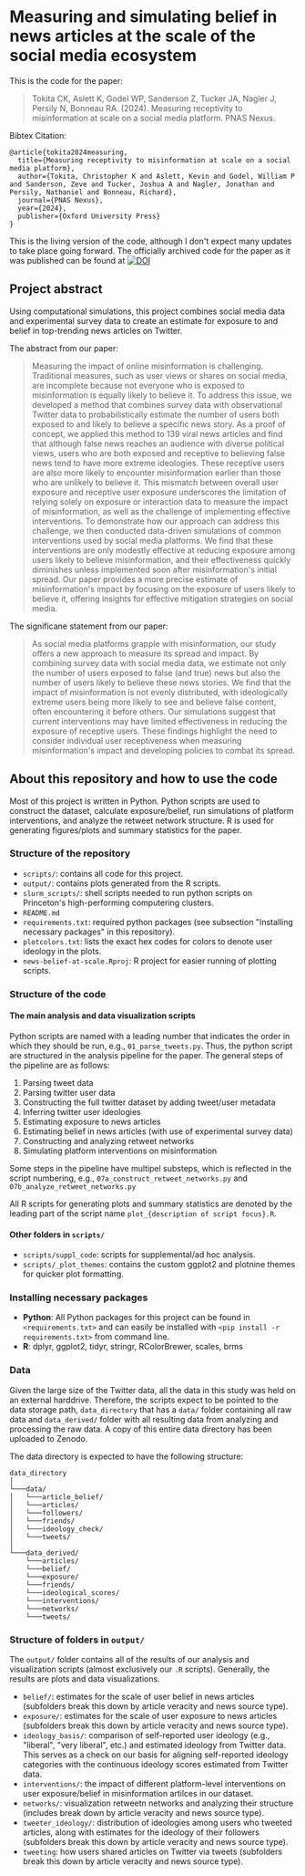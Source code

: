 # Measuring and simulating belief in news articles at the scale of the social media ecosystem

This is the code for the paper:
> Tokita CK, Aslett K, Godel WP, Sanderson Z, Tucker JA, Nagler J, Persily N, Bonneau RA. (2024). Measuring receptivity to misinformation at scale on a social media platform. PNAS Nexus.

Bibtex Citation:
```
@article{tokita2024measuring,
  title={Measuring receptivity to misinformation at scale on a social media platform},
  author={Tokita, Christopher K and Aslett, Kevin and Godel, William P and Sanderson, Zeve and Tucker, Joshua A and Nagler, Jonathan and Persily, Nathaniel and Bonneau, Richard},
  journal={PNAS Nexus},
  year={2024},
  publisher={Oxford University Press}
}
 ```
This is the living version of the code, although I don't expect many updates to take place going forward. The officially archived code for the paper as it was published can be found at [![DOI](https://zenodo.org/badge/251651379.svg)](https://zenodo.org/doi/10.5281/zenodo.13777145)


## Project abstract
Using computational simulations, this project combines social media data and experimental survey data to create an estimate for exposure to and belief in top-trending news articles on Twitter.

The abstract from our paper:
> Measuring the impact of online misinformation is challenging. Traditional measures, such as user views or shares on social media, are incomplete because not everyone who is exposed to misinformation is equally likely to believe it. To address this issue, we developed a method that combines survey data with observational Twitter data to probabilistically estimate the number of users both exposed to and likely to believe a specific news story. As a proof of concept, we applied this method to 139 viral news articles and find that although false news reaches an audience with diverse political views, users who are both exposed and receptive to believing false news tend to have more extreme ideologies. These receptive users are also more likely to encounter misinformation earlier than those who are unlikely to believe it. This mismatch between overall user exposure and receptive user exposure underscores the limitation of relying solely on exposure or interaction data to measure the impact of misinformation, as well as the challenge of implementing effective interventions. To demonstrate how our approach can address this challenge, we then conducted data-driven simulations of common interventions used by social media platforms. We find that these interventions are only modestly effective at reducing exposure among users likely to believe misinformation, and their effectiveness quickly diminishes unless implemented soon after misinformation's initial spread. Our paper provides a more precise estimate of misinformation's impact by focusing on the exposure of users likely to believe it, offering insights for effective mitigation strategies on social media.

The significane statement from our paper:
> As social media platforms grapple with misinformation, our study offers a new approach to measure its spread and impact. By combining survey data with social media data, we estimate not only the number of users exposed to false (and true) news but also the number of users likely to believe these news stories. We find that the impact of misinformation is not evenly distributed, with ideologically extreme users being more likely to see and believe false content, often encountering it before others. Our simulations suggest that current interventions may have limited effectiveness in reducing the exposure of receptive users. These findings highlight the need to consider individual user receptiveness when measuring misinformation's impact and developing policies to combat its spread.

## About this repository and how to use the code
Most of this project is written in Python. Python scripts are used to construct the dataset, calculate exposure/belief, run simulations of platform interventions, and analyze the retweet network structure. R is used for generating figures/plots and summary statistics for the paper.

### Structure of the repository
* `scripts/`: contains all code for this project.
* `output/`: contains plots generated from the R scripts.
* `slurm_scripts/`: shell scripts needed to run python scripts on Princeton's high-performing computering clusters.
* `README.md`
* `requirements.txt`: required python packages (see subsection "Installing necessary packages" in this repository).
* `plotcolors.txt`: lists the exact hex codes for colors to denote user ideology in the plots.
* `news-belief-at-scale.Rproj`: R project for easier running of plotting scripts.

### Structure of the code

#### The main analysis and data visualization scripts
Python scripts are named with a leading number that indicates the order in which they should be run, e.g., `01_parse_tweets.py`. Thus, the python script are structured in the analysis pipeline for the paper. The general steps of the pipeline are as follows:

1. Parsing tweet data
2. Parsing twitter user data
3. Constructing the full twitter dataset by adding tweet/user metadata
4. Inferring twitter user ideologies
5. Estimating exposure to news articles
6. Estimating belief in news articles (with use of experimental survey data)
7. Constructing and analyzing retweet networks
8. Simulating platform interventions on misinformation

Some steps in the pipeline have multipel substeps, which is reflected in the script numbering, e.g., `07a_construct_retweet_networks.py` and `07b_analyze_retweet_networks.py`

All R scripts for generating plots and summary statistics are denoted by the leading part of the script name `plot_{description of script focus}.R`.

#### Other folders in `scripts/`
* `scripts/suppl_code`: scripts for supplemental/ad hoc analysis.
* `scripts/_plot_themes`: contains the custom ggplot2 and plotnine themes for quicker plot formatting.

### Installing necessary packages
* **Python**: All Python packages for this project can be found in `<requirements.txt>` and can easily be installed with `<pip install -r requirements.txt>` from command line.
* **R**: dplyr, ggplot2, tidyr, stringr, RColorBrewer, scales, brms

### Data
Given the large size of the Twitter data, all the data in this study was held on an external harddrive. Therefore, the scripts expect to be pointed to the data storage path, `data_directory` that has a `data/` folder containing all raw data and `data_derived/` folder with all resulting data from analyzing and processing the raw data. A copy of this entire data directory has been uploaded to Zenodo.

The data directory is expected to have the following structure:

```
data_directory
│
└───data/
│   └───article_belief/
│   └───articles/
│   └───followers/
│   └───friends/
│   └───ideology_check/
│   └───tweets/
│   
└───data_derived/
    └───articles/
    └───belief/
    └───exposure/
    └───friends/
    └───ideological_scores/
    └───interventions/
    └───networks/
    └───tweets/
```


### Structure of folders in `output/`
The `output/` folder contains all of the results of our analysis and visualization scripts (almost exclusively our `.R` scripts). Generally, the results are plots and data visualizations.

* `belief/`: estimates for the scale of user belief in news articles (subfolders break this down by article veracity and news source type).
* `exposure/`: estimates for the scale of user exposure to news articles (subfolders break this down by article veracity and news source type).
* `ideology_basis/`: comparison of self-reported user ideology (e.g., "liberal", "very liberal", etc.) and estimated ideology from Twitter data. This serves as a check on our basis for aligning self-reported ideology categories with the continuous ideology scores estimated from Twitter data.
* `interventions/`: the impact of different platform-level interventions on user exposure/belief in misinformation artilces in our dataset.
* `networks/`: visualization retweetn networks and analyzing their structure (includes break down by article veracity and news source type).
* `tweeter_ideology/`: distribution of ideologies among users who tweeted articles, along with estimates for the ideology of their followers (subfolders break this down by article veracity and news source type).
* `tweeting`: how users shared articles on Twitter via tweets (subfolders break this down by article veracity and news source type).
